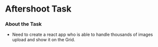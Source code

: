 # Aftershoot Task

### About the Task

-   Need to create a react app who is able to handle thousands of images upload and show it on the Grid.

